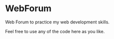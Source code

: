 # WebForum
Web Forum to practice my web development skills.

Feel free to use any of the code here as you like. 
